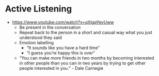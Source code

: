 # Active Listening

- https://www.youtube.com/watch?v=qXjgpYevUww
  - Be present in the conversation
  - Repeat back to the person in a short and casual way what you just understood they said
  - Emotion labelling
    - “It sounds like you have a hard time”
    - “I guess you’re happy this is over”
  - “You can make more friends in two months by becoming interested in other people than you can in two years by trying to get other people interested in you.” - Dale Carnegie

